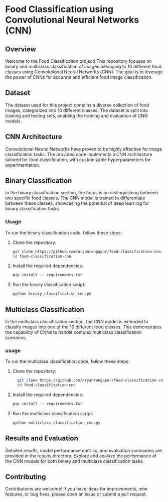# Food Classification using Convolutional Neural Networks (CNN)

## Overview

Welcome to the Food Classification project! This repository focuses on binary and multiclass classification of images belonging to 10 different food classes using Convolutional Neural Networks (CNN). The goal is to leverage the power of CNNs for accurate and efficient food image classification.

## Dataset

The dataset used for this project contains a diverse collection of food images, categorized into 10 different classes. The dataset is split into training and testing sets, enabling the training and evaluation of CNN models.

## CNN Architecture

Convolutional Neural Networks have proven to be highly effective for image classification tasks. The provided code implements a CNN architecture tailored for food classification, with customizable hyperparameters for experimentation.

## Binary Classification

In the binary classification section, the focus is on distinguishing between two specific food classes. The CNN model is trained to differentiate between these classes, showcasing the potential of deep learning for binary classification tasks.

### Usage

To run the binary classification code, follow these steps:

1. Clone the repository:

   ```bash
   git clone https://github.com/aryanrangapur/food-classification-cnn.git
   cd food-classification-cnn
2. Install the required dependencies:
   ```bash
   pip install -r requirements.txt
3. Run the binary classification script:
   ```bash
   python binary_classification_cnn.py
## Multiclass Classification
In the multiclass classification section, the CNN model is extended to classify images into one of the 10 different food classes. This demonstrates the capability of CNNs to handle complex multiclass classification scenarios.

### usage
To run the multiclass classification code, follow these steps:
1. Clone the repository:
    ```bash
      git clone https://github.com/aryanrangapur/food-classification-cnn.git
      cd food-classification-cnn
2. Install the required dependencies:
   ```bash
   pip install -r requirements.txt
3. Run the multiclass classification script:
    ```bash
    python multiclass_classification_cnn.py
## Results and Evaluation
Detailed results, model performance metrics, and evaluation summaries are provided in the results directory. Explore and analyze the performance of the CNN models for both binary and multiclass classification tasks.

## Contributing
Contributions are welcome! If you have ideas for improvements, new features, or bug fixes, please open an issue or submit a pull request.
